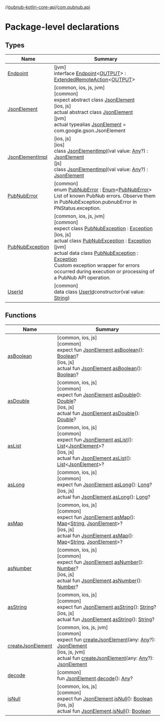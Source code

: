 //[pubnub-kotlin-core-api](../../index.md)/[com.pubnub.api](index.md)

# Package-level declarations

## Types

| Name | Summary |
|---|---|
| [Endpoint](-endpoint/index.md) | [jvm]<br>interface [Endpoint](-endpoint/index.md)&lt;[OUTPUT](-endpoint/index.md)&gt; : [ExtendedRemoteAction](../../../../pubnub-kotlin/pubnub-kotlin-core-api/pubnub-kotlin-core-api/com.pubnub.api.endpoints.remoteaction/-extended-remote-action/index.md)&lt;[OUTPUT](-endpoint/index.md)&gt; |
| [JsonElement](-json-element/index.md) | [common, ios, js, jvm]<br>[common]<br>expect abstract class [JsonElement](-json-element/index.md)<br>[ios, js]<br>actual abstract class [JsonElement](-json-element/index.md)<br>[jvm]<br>actual typealias [JsonElement](-json-element/index.md) = com.google.gson.JsonElement |
| [JsonElementImpl](../../../../pubnub-kotlin/pubnub-kotlin-core-api/pubnub-kotlin-core-api/com.pubnub.api/[js]-json-element-impl/index.md) | [ios, js]<br>[ios]<br>class [JsonElementImpl]([ios]-json-element-impl/index.md)(val value: [Any](https://kotlinlang.org/api/latest/jvm/stdlib/kotlin/-any/index.html)?) : [JsonElement](-json-element/index.md)<br>[js]<br>class [JsonElementImpl]([js]-json-element-impl/index.md)(val value: [Any](https://kotlinlang.org/api/latest/jvm/stdlib/kotlin/-any/index.html)?) : [JsonElement](-json-element/index.md) |
| [PubNubError](-pub-nub-error/index.md) | [common]<br>enum [PubNubError](-pub-nub-error/index.md) : [Enum](https://kotlinlang.org/api/latest/jvm/stdlib/kotlin/-enum/index.html)&lt;[PubNubError](-pub-nub-error/index.md)&gt; <br>List of known PubNub errors. Observe them in PubNubException.pubnubError in PNStatus.exception. |
| [PubNubException](-pub-nub-exception/index.md) | [common, ios, js, jvm]<br>[common]<br>expect class [PubNubException](-pub-nub-exception/index.md) : [Exception](https://kotlinlang.org/api/latest/jvm/stdlib/kotlin/-exception/index.html)<br>[ios, js]<br>actual class [PubNubException](-pub-nub-exception/index.md) : [Exception](https://kotlinlang.org/api/latest/jvm/stdlib/kotlin/-exception/index.html)<br>[jvm]<br>actual data class [PubNubException](-pub-nub-exception/index.md) : [Exception](https://docs.oracle.com/javase/8/docs/api/java/lang/Exception.html)<br>Custom exception wrapper for errors occurred during execution or processing of a PubNub API operation. |
| [UserId](-user-id/index.md) | [common]<br>data class [UserId](-user-id/index.md)constructor(val value: [String](https://kotlinlang.org/api/latest/jvm/stdlib/kotlin/-string/index.html)) |

## Functions

| Name | Summary |
|---|---|
| [asBoolean](as-boolean.md) | [common, ios, js]<br>[common]<br>expect fun [JsonElement](-json-element/index.md).[asBoolean](as-boolean.md)(): [Boolean](https://kotlinlang.org/api/latest/jvm/stdlib/kotlin/-boolean/index.html)?<br>[ios, js]<br>actual fun [JsonElement](-json-element/index.md).[asBoolean](as-boolean.md)(): [Boolean](https://kotlinlang.org/api/latest/jvm/stdlib/kotlin/-boolean/index.html)? |
| [asDouble](as-double.md) | [common, ios, js]<br>[common]<br>expect fun [JsonElement](-json-element/index.md).[asDouble](as-double.md)(): [Double](https://kotlinlang.org/api/latest/jvm/stdlib/kotlin/-double/index.html)?<br>[ios, js]<br>actual fun [JsonElement](-json-element/index.md).[asDouble](as-double.md)(): [Double](https://kotlinlang.org/api/latest/jvm/stdlib/kotlin/-double/index.html)? |
| [asList](as-list.md) | [common, ios, js]<br>[common]<br>expect fun [JsonElement](-json-element/index.md).[asList](as-list.md)(): [List](https://kotlinlang.org/api/latest/jvm/stdlib/kotlin.collections/-list/index.html)&lt;[JsonElement](-json-element/index.md)&gt;?<br>[ios, js]<br>actual fun [JsonElement](-json-element/index.md).[asList](as-list.md)(): [List](https://kotlinlang.org/api/latest/jvm/stdlib/kotlin.collections/-list/index.html)&lt;[JsonElement](-json-element/index.md)&gt;? |
| [asLong](as-long.md) | [common, ios, js]<br>[common]<br>expect fun [JsonElement](-json-element/index.md).[asLong](as-long.md)(): [Long](https://kotlinlang.org/api/latest/jvm/stdlib/kotlin/-long/index.html)?<br>[ios, js]<br>actual fun [JsonElement](-json-element/index.md).[asLong](as-long.md)(): [Long](https://kotlinlang.org/api/latest/jvm/stdlib/kotlin/-long/index.html)? |
| [asMap](as-map.md) | [common, ios, js]<br>[common]<br>expect fun [JsonElement](-json-element/index.md).[asMap](as-map.md)(): [Map](https://kotlinlang.org/api/latest/jvm/stdlib/kotlin.collections/-map/index.html)&lt;[String](https://kotlinlang.org/api/latest/jvm/stdlib/kotlin/-string/index.html), [JsonElement](-json-element/index.md)&gt;?<br>[ios, js]<br>actual fun [JsonElement](-json-element/index.md).[asMap](as-map.md)(): [Map](https://kotlinlang.org/api/latest/jvm/stdlib/kotlin.collections/-map/index.html)&lt;[String](https://kotlinlang.org/api/latest/jvm/stdlib/kotlin/-string/index.html), [JsonElement](-json-element/index.md)&gt;? |
| [asNumber](as-number.md) | [common, ios, js]<br>[common]<br>expect fun [JsonElement](-json-element/index.md).[asNumber](as-number.md)(): [Number](https://kotlinlang.org/api/latest/jvm/stdlib/kotlin/-number/index.html)?<br>[ios, js]<br>actual fun [JsonElement](-json-element/index.md).[asNumber](as-number.md)(): [Number](https://kotlinlang.org/api/latest/jvm/stdlib/kotlin/-number/index.html)? |
| [asString](as-string.md) | [common, ios, js]<br>[common]<br>expect fun [JsonElement](-json-element/index.md).[asString](as-string.md)(): [String](https://kotlinlang.org/api/latest/jvm/stdlib/kotlin/-string/index.html)?<br>[ios, js]<br>actual fun [JsonElement](-json-element/index.md).[asString](as-string.md)(): [String](https://kotlinlang.org/api/latest/jvm/stdlib/kotlin/-string/index.html)? |
| [createJsonElement](create-json-element.md) | [common, ios, js, jvm]<br>[common]<br>expect fun [createJsonElement](create-json-element.md)(any: [Any](https://kotlinlang.org/api/latest/jvm/stdlib/kotlin/-any/index.html)?): [JsonElement](-json-element/index.md)<br>[ios, js, jvm]<br>actual fun [createJsonElement](create-json-element.md)(any: [Any](https://kotlinlang.org/api/latest/jvm/stdlib/kotlin/-any/index.html)?): [JsonElement](-json-element/index.md) |
| [decode](decode.md) | [common]<br>fun [JsonElement](-json-element/index.md).[decode](decode.md)(): [Any](https://kotlinlang.org/api/latest/jvm/stdlib/kotlin/-any/index.html)? |
| [isNull](is-null.md) | [common, ios, js]<br>[common]<br>expect fun [JsonElement](-json-element/index.md).[isNull](is-null.md)(): [Boolean](https://kotlinlang.org/api/latest/jvm/stdlib/kotlin/-boolean/index.html)<br>[ios, js]<br>actual fun [JsonElement](-json-element/index.md).[isNull](is-null.md)(): [Boolean](https://kotlinlang.org/api/latest/jvm/stdlib/kotlin/-boolean/index.html) |
